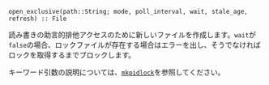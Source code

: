 ```
open_exclusive(path::String; mode, poll_interval, wait, stale_age, refresh) :: File
```

読み書きの助言的排他アクセスのために新しいファイルを作成します。`wait`が`false`の場合、ロックファイルが存在する場合はエラーを出し、そうでなければロックを取得するまでブロックします。

キーワード引数の説明については、[`mkpidlock`](@ref)を参照してください。
